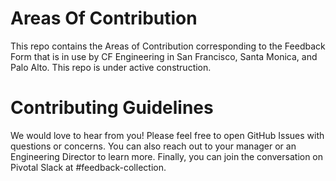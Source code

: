 # Areas Of Contribution

This repo contains the Areas of Contribution corresponding to the Feedback Form that is in use by CF Engineering in San Francisco, Santa Monica, and Palo Alto. This repo is under active construction.

# Contributing Guidelines

We would love to hear from you! Please feel free to open GitHub Issues with questions or concerns. You can also reach out to your manager or an Engineering Director to learn more. Finally, you can join the conversation on Pivotal Slack at #feedback-collection.

